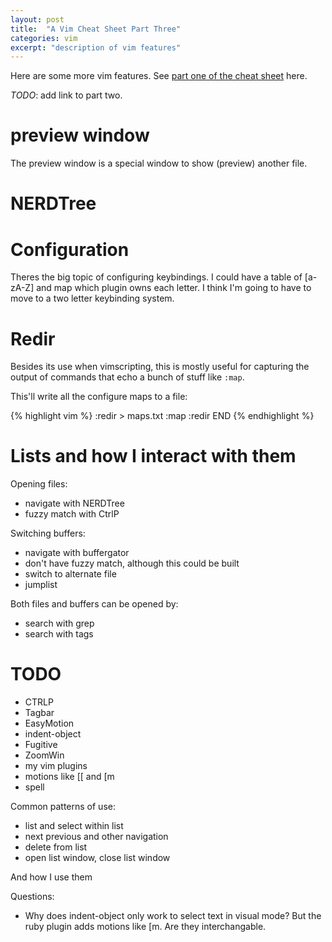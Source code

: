 ```yaml
---
layout: post
title:  "A Vim Cheat Sheet Part Three"
categories: vim
excerpt: "description of vim features"
---
```


Here are some more vim features. See <a href="{{ site.url }}/vim/2013/09/29/vim_cheat_sheet_part_one.html">part one of the cheat sheet</a> here.

*TODO*: add link to part two.

# preview window

The preview window is a special window to show (preview) another file.

# NERDTree

# Configuration

Theres the big topic of configuring keybindings. I could have a table of
<leader>[a-zA-Z] and map which plugin owns each letter. I think I'm
going to have to move to a two letter keybinding system.

# Redir

Besides its use when vimscripting, this is mostly useful for
capturing the output of commands that echo a bunch of stuff like `:map`.

This'll write all the configure maps to a file:

{% highlight vim %}
:redir > maps.txt
:map
:redir END
{% endhighlight %}

# Lists and how I interact with them

Opening files:

* navigate with NERDTree
* fuzzy match with CtrlP

Switching buffers:

* navigate with buffergator
* don't have fuzzy match, although this could be built
* switch to alternate file
* jumplist

Both files and buffers can be opened by:

* search with grep
* search with tags

# TODO

* CTRLP
* Tagbar
* EasyMotion
* indent-object
* Fugitive
* ZoomWin
* my vim plugins
* motions like [[ and [m
* spell

Common patterns of use:
* list and select within list
* next previous and other navigation
* delete from list
* open list window, close list window

And how I use them

Questions:
* Why does indent-object only work to select text in visual mode? But
  the ruby plugin adds motions like [m. Are they interchangable.

